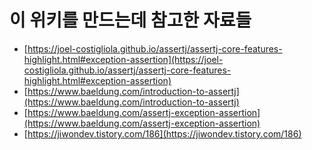 # 이 위키를 만드는데 참고한 자료들

* [https://joel-costigliola.github.io/assertj/assertj-core-features-highlight.html#exception-assertion](https://joel-costigliola.github.io/assertj/assertj-core-features-highlight.html#exception-assertion)
* [https://www.baeldung.com/introduction-to-assertj](https://www.baeldung.com/introduction-to-assertj)
* [https://www.baeldung.com/assertj-exception-assertion](https://www.baeldung.com/assertj-exception-assertion)
* [https://jiwondev.tistory.com/186](https://jiwondev.tistory.com/186)
